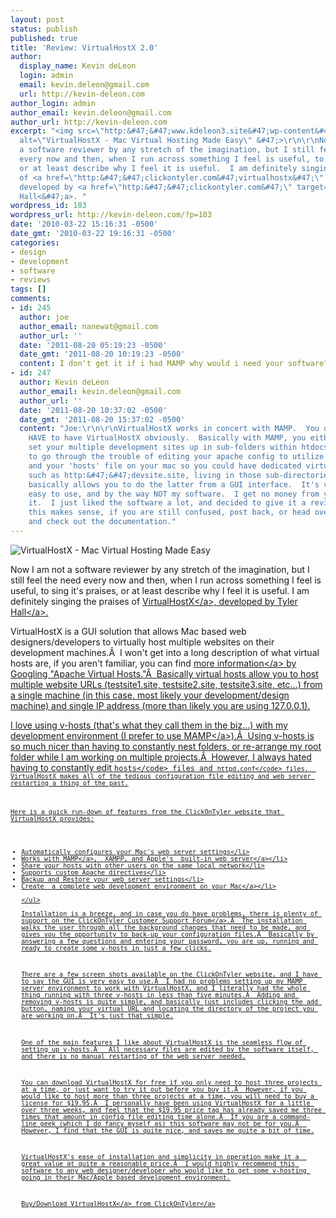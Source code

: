```yaml
---
layout: post
status: publish
published: true
title: 'Review: VirtualHostX 2.0'
author:
  display_name: Kevin deLeon
  login: admin
  email: kevin.deleon@gmail.com
  url: http://kevin-deleon.com
author_login: admin
author_email: kevin.deleon@gmail.com
author_url: http://kevin-deleon.com
excerpt: "<img src=\"http:&#47;&#47;www.kdeleon3.site&#47;wp-content&#47;uploads&#47;2010&#47;03&#47;virtualhostx2.jpg\"
  alt=\"VirtualHostX - Mac Virtual Hosting Made Easy\" &#47;>\r\n\r\nNow I am not
  a software reviewer by any stretch of the imagination, but I still feel the need
  every now and then, when I run across something I feel is useful, to sing it's praises,
  or at least describe why I feel it is useful.  I am definitely singing the praises
  of <a href=\"http:&#47;&#47;clickontyler.com&#47;virtualhostx&#47;\" target=\"_blank\">VirtualHostX<&#47;a>,
  developed by <a href=\"http:&#47;&#47;clickontyler.com&#47;\" target=\"_blank\">Tyler
  Hall<&#47;a>. "
wordpress_id: 103
wordpress_url: http://kevin-deleon.com/?p=103
date: '2010-03-22 15:16:31 -0500'
date_gmt: '2010-03-22 19:16:31 -0500'
categories:
- design
- development
- software
- reviews
tags: []
comments:
- id: 245
  author: joe
  author_email: nanewat@gmail.com
  author_url: ''
  date: '2011-08-20 05:19:23 -0500'
  date_gmt: '2011-08-20 10:19:23 -0500'
  content: I don't get it if i had MAMP why would i need your software?
- id: 247
  author: Kevin deLeon
  author_email: kevin.deleon@gmail.com
  author_url: ''
  date: '2011-08-20 10:37:02 -0500'
  date_gmt: '2011-08-20 15:37:02 -0500'
  content: "Joe:\r\n\r\nVirtualHostX works in concert with MAMP.  You don't necessarily
    HAVE to have VirtualHostX obviously.  Basically with MAMP, you either have to
    set your multiple development sites up in sub-folders within htdocs, or you have
    to go through the trouble of editing your apache config to utilize Virtual Hosts
    and your 'hosts' file on your mac so you could have dedicated virtual domains
    such as http:&#47;&#47;devsite.site, living in those sub-directories.\r\n\r\nVirtualHostX
    basically allows you to do the latter from a GUI interface.  It's very useful,
    easy to use, and by the way NOT my software.  I get no money from you guys using
    it.  I just liked the software a lot, and decided to give it a review.\r\n\r\nHope
    this makes sense, if you are still confused, post back, or head over to http:&#47;&#47;clickontyler.com&#47;virtualhostx&#47;
    and check out the documentation."
---
```

<p><img src="http:&#47;&#47;www.kdeleon3.site&#47;wp-content&#47;uploads&#47;2010&#47;03&#47;virtualhostx2.jpg" alt="VirtualHostX - Mac Virtual Hosting Made Easy" &#47;></p>
<p>Now I am not a software reviewer by any stretch of the imagination, but I still feel the need every now and then, when I run across something I feel is useful, to sing it's praises, or at least describe why I feel it is useful.  I am definitely singing the praises of <a href="http:&#47;&#47;clickontyler.com&#47;virtualhostx&#47;" target="_blank">VirtualHostX<&#47;a>, developed by <a href="http:&#47;&#47;clickontyler.com&#47;" target="_blank">Tyler Hall<&#47;a>. <a id="more"></a><a id="more-103"></a></p>
<p>VirtualHostX is a GUI solution that allows Mac based web designers&#47;developers to virtually host multiple websites on their development machines.&Acirc;&nbsp; I won't get into a long description of what virtual hosts are, if you aren't familiar, you can find <a href="http:&#47;&#47;httpd.apache.org&#47;docs&#47;1.3&#47;vhosts&#47;" target="_blank">more information<&#47;a> by Googling "Apache Virtual Hosts."&Acirc;&nbsp; Basically virtual hosts allow you to host multiple website URLs (testsite1.site, testsite2.site, testsite3.site, etc...) from a single machine (in this case, most likely your development&#47;design machine) and single IP address (more than likely you are using 127.0.0.1).</p>
<p>I love using v-hosts (that's what they call them in the biz...) with my development environment (I prefer to use <a href="http:&#47;&#47;www.mamp.info&#47;en&#47;index.html" target="_blank">MAMP<&#47;a>).&Acirc;&nbsp; Using v-hosts is so much nicer than having to constantly nest folders, or re-arrange my root folder while I am working on multiple projects.&Acirc;&nbsp; However, I always hated having to constantly edit <code>hosts<&#47;code> files and <code>httpd.conf<&#47;code> files.  VirtualHostX makes all of the tedious configuration file editing and web server restarting a thing of the past.</p>
<p>Here is a quick run-down of features from the ClickOnTyler website that VirtualHostX provides:</p>
<ul class="indented-list">
<li>Automatically configures your Mac's web server settings<&#47;li>
<li>Works with <a href="http:&#47;&#47;www.mamp.info&#47;en&#47;index.html">MAMP<&#47;a>,  XAMPP, and <a href="http:&#47;&#47;lunatic.web.id&#47;webdev&#47;native-web-development-apache-php-and-mysql-on-mac-osx-leopard&#47;">Apple's  built-in web server<&#47;a><&#47;li>
<li>Share your hosts with other users on the same local network<&#47;li>
<li>Supports custom Apache directives<&#47;li>
<li>Backup and Restore your web server settings<&#47;li>
<li><a href="http:&#47;&#47;seansperte.com&#47;entry&#47;Setting_Up_a_Killer_Local_Web_Development_Environment_on_a_Mac_with_MAMP_an&#47;">Create  a complete web development environment on your Mac<&#47;a><&#47;li><br />
<&#47;ul><br />
Installation is a breeze, and in case you do have problems, there is plenty of support on the <a href="http:&#47;&#47;getsatisfaction.com&#47;clickontyler&#47;products" target="_blank">ClickOnTyler Customer Support Forum<&#47;a>.&Acirc;&nbsp; The installation walks the user through all the background changes that need to be made, and gives you the opportunity to back-up your configuration files.&Acirc;&nbsp; Basically by answering a few questions and entering your password, you are up, running and ready to create some v-hosts in just a few clicks.</p>
<p>There are a few screen shots available on the ClickOnTyler website, and I have to say the GUI is very easy to use.&Acirc;&nbsp; I had no problems setting up my MAMP server environment to work with VirtualHostX, and I literally had the whole thing running with three v-hosts in less than five minutes.&Acirc;&nbsp; Adding and removing v-hosts is quite simple, and basically just includes clicking the add button, naming your virtual URL and locating the directory of the project you are working on.&Acirc;&nbsp; It's just that simple.</p>
<p>One of the main features I like about VirtualHostX is the seamless flow of setting up v-hosts.&Acirc;&nbsp;  All necessary files are edited by the software itself, and there is no manual restarting of the web server needed.</p>
<p>You can download VirtualHostX for free if you only need to host three projects at a time, or just want to try it out before you buy it.&Acirc;&nbsp; However, if you would like to host more than three projects at a time, you will need to buy a license for $19.95.&Acirc;&nbsp; I personally have been using VirtualHostX for a little over three weeks, and feel that the $19.95 price tag has already saved me three times that amount in config file editing time alone.&Acirc;&nbsp; If you are a command-line geek (which I do fancy myself as) this software may not be for you.&Acirc;&nbsp; However, I find that the GUI is quite nice, and saves me quite a bit of time.</p>
<p>VirtualHostX's ease of installation and simplicity in operation make it a  great value at quite a reasonable price.&Acirc;&nbsp; I would highly recommend this software to any web designer&#47;developer who would like to get some v-hosting going in their Mac&#47;Apple based development environment.</p>
<p><a href="http:&#47;&#47;clickontyler.com&#47;virtualhostx&#47;" target="_blank">Buy&#47;Download VirtualHostX<&#47;a> from <a href="http:&#47;&#47;clickontyler.com&#47;" target="_blank">ClickOnTyler<&#47;a></p>
